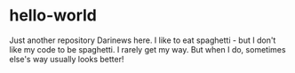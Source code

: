 # hello-world
Just another repository
Darinews here.  I like to eat spaghetti - but I don't like my code to be spaghetti.
I rarely get my way.  But when I do, sometimes else's way usually looks better!
